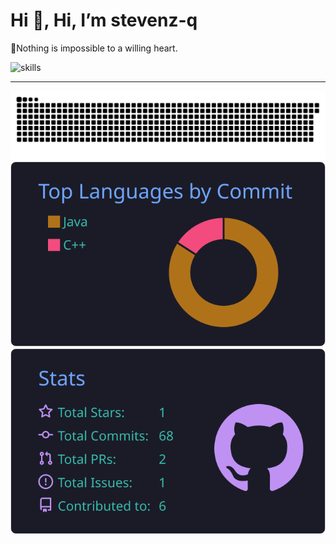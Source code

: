 # Hi 👋, Hi, I’m stevenz-q

🎉Nothing is impossible to a willing heart.

![skills](https://skillicons.dev/icons?perline=14&i=bash,discord,docker,electron,git,github,githubactions,go,html,idea,java,js,linux,md,mysql,nginx,nodejs,ps,postman,py,qt,react,redis,sqlite,twitter,ts,vscode,vue)

---

[![](https://raw.githubusercontent.com/stevenz-q/github-profile-actions/main/contribution-grid-snake/github-snake-dark.svg)](https://github.com/stevenz-q)
[![](https://raw.githubusercontent.com/stevenz-q/github-profile-actions/main/profile-summary-card-output/tokyonight/2-most-commit-language.svg)](https://github.com/stevenz-q) [![](https://raw.githubusercontent.com/stevenz-q/github-profile-actions/main/profile-summary-card-output/tokyonight/3-stats.svg)](https://github.com/stevenz-q)
